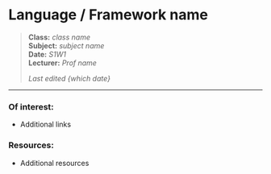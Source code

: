 # Language / Framework name

> **Class:** *class name*  
> **Subject:** *subject name*  
> **Date:** *S1W1*  
> **Lecturer:** *Prof name*  
> 
> *Last edited {which date}*  

----------

### Of interest:

* Additional links

### Resources:

* Additional resources
